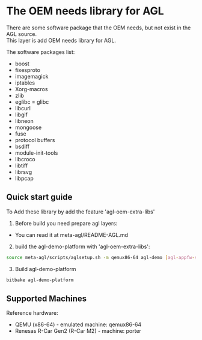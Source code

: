 The OEM needs library for AGL
======================================================

There are some software package that the OEM needs, but not exist in the AGL source.  
This layer is add OEM needs library for AGL.  

The software packages list:
 * boost
 * fixesproto
 * imagemagick
 * iptables
 * Xorg-macros
 * zlib
 * eglibc = glibc
 * libcurl
 * libgif
 * libneon
 * mongoose
 * fuse
 * protocol buffers
 * bsdiff
 * module-init-tools
 * libcroco
 * libtiff
 * librsvg
 * libpcap

Quick start guide
-----------------
To Add these library by add the feature 'agl-oem-extra-libs'

1. Before build you need prepare agl layers:
 * You can read it at meta-agl/README-AGL.md

2. build the agl-demo-platform with 'agl-oem-extra-libs':

```bash
source meta-agl/scripts/aglsetup.sh -m qemux86-64 agl-demo [agl-appfw-smack] [agl-devel] [agl-netboot] agl-oem-extra-libs
```

3. Build agl-demo-platform

```bash
bitbake agl-demo-platform
```

Supported Machines
------------------

Reference hardware:

* QEMU (x86-64) - emulated machine: qemux86-64
* Renesas R-Car Gen2 (R-Car M2) - machine: porter

